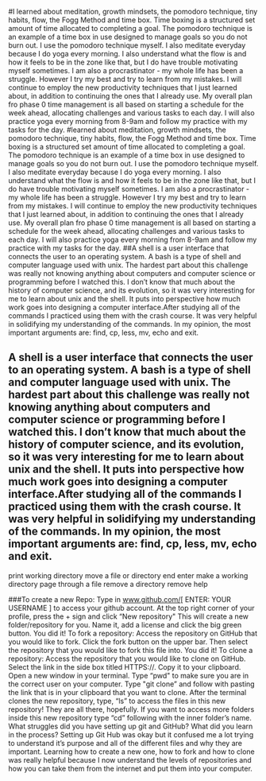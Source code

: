 #I learned about meditation, growth mindsets, the pomodoro technique, tiny habits, flow, the Fogg Method and time box. Time boxing is a structured set amount of time allocated to completing a goal. The pomodoro technique is an example of a time box in use designed to manage goals so you do not burn out. I use the pomodoro technique myself. I also meditate everyday because I do yoga every morning. I also understand what the flow is and how it feels to be in the zone like that, but I do have trouble motivating myself sometimes. I am also a procrastinator - my whole life has been a struggle. However I try my best and try to learn from my mistakes. I will continue to employ the new productivity techniques that I just learned about, in addition to continuing the ones that I already use. My overall plan fro phase 0 time management is all based on starting a schedule for the week ahead, allocating challenges and various tasks to each day. I will also practice yoga every morning from 8-9am and follow my practice with my tasks for the day.
#learned about meditation, growth mindsets, the pomodoro technique, tiny habits, flow, the Fogg Method and time box. Time boxing is a structured set amount of time allocated to completing a goal. The pomodoro technique is an example of a time box in use designed to manage goals so you do not burn out. I use the pomodoro technique myself. I also meditate everyday because I do yoga every morning. I also understand what the flow is and how it feels to be in the zone like that, but I do have trouble motivating myself sometimes. I am also a procrastinator - my whole life has been a struggle. However I try my best and try to learn from my mistakes. I will continue to employ the new productivity techniques that I just learned about, in addition to continuing the ones that I already use. My overall plan fro phase 0 time management is all based on starting a schedule for the week ahead, allocating challenges and various tasks to each day. I will also practice yoga every morning from 8-9am and follow my practice with my tasks for the day. 
##A shell is a user interface that connects the user to an operating system. A bash is a type of shell and computer language used with unix. The hardest part about this challenge was really not knowing anything about computers and computer science or programming before I watched this. I don’t know that much about the history of computer science, and its evolution, so it was very interesting for me to learn about unix and the shell. It puts into perspective how much work goes into designing a computer interface.After studying all of the commands I practiced using them with the crash course. It was very helpful in solidifying my understanding of the commands. In my opinion, the most important arguments are: find, cp, less, mv, echo and exit. 

## A shell is a user interface that connects the user to an operating system. A bash is a type of shell and computer language used with unix. The hardest part about this challenge was really not knowing anything about computers and computer science or programming before I watched this. I don’t know that much about the history of computer science, and its evolution, so it was very interesting for me to learn about unix and the shell. It puts into perspective how much work goes into designing a computer interface.After studying all of the commands I practiced using them with the crash course. It was very helpful in solidifying my understanding of the commands. In my opinion, the most important arguments are: find, cp, less, mv, echo and exit. 

print working directory
move a file or directory
end 
enter
make a working directory 
page through a file 
remove a directory
remove
help 

###To create a new Repo:
Type in www.github.com/[ ENTER: YOUR USERNAME ] to access your github account. 
At the top right corner of your profile, press the + sign and click “New repository"
This will create a new folder/repository for you. Name it, add a license and click the big green button. 
You did it! 
To fork a repository:
Access the repository on GitHub that you would like to fork. 
Click the fork button on the upper bar. 
Then select the repository that you would like to fork this file into. 
You did it!
To clone a repository:
Access the repository that you would like to clone on GitHub. 
Select the link in the side box titled HTTPS://. Copy it to your clipboard.
Open a new window in your terminal.
Type “pwd" to make sure you are in the correct user on your computer.
Type "git clone” and follow with pasting the link that is in your clipboard that you want to clone. 
After the terminal clones the new repository, type, “ls” to access the files in this new repository! They are all there, hopefully. 
If you want to access more folders inside this new repository type “cd” following with the inner folder’s name. 
What struggles did you have setting up git and GitHub? What did you learn in the process?
Setting up Git Hub was okay but it confused me a lot trying to understand it’s purpose and all of the different files and why they are important. Learning how to create a new one, how to fork and how to clone was really helpful because I now understand the levels of repositories and how you can take them from the internet and put them into your computer. 
